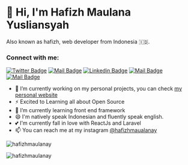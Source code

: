 <!-- ![My card name](https://cardivo.vercel.app/api?name=Hafizh%20Maulana%20Y&description=%20Just%20an%20Ordinary%20Developer&image=https://avatars.githubusercontent.com/u/56567633?s=96&v=4?v=4&backgroundColor=%23393D46&pattern=topography&colorPattern=%2347597E&fontColor=%23ddd&iconColor=%23fff&opacity=0.3) -->

# 👋 Hi, I'm Hafizh Maulana Yusliansyah

Also known as hafizh, web developer from Indonesia 🇮🇩.

### Connect with me:

[![Twitter Badge](https://img.shields.io/badge/-@hafizhmaulanay-1ca0f1?style=flat&labelColor=1ca0f1&logo=twitter&logoColor=white&link=https://twitter.com/Ipenywis)](https://twitter.com/hafizhmaulanay) [![Mail Badge](https://img.shields.io/badge/-WebProgramming17-e74c3c?style=flat&labelColor=e74c3c&logo=youtube&logoColor=white)](https://www.youtube.com/channel/UCqSQyghhNR8pdsznEqX663w) [![Linkedin Badge](https://img.shields.io/badge/-Hafizh-0e76a8?style=flat&labelColor=0e76a8&logo=linkedin&logoColor=white)](https://www.linkedin.com/in/hafizh-maulana-yusliansyah-541088207) [![Mail Badge](https://img.shields.io/badge/-@hafizhmaulana_y-e84393?style=flat&labelColor=e84393&logo=instagram&logoColor=white)](https://instagram.com/hafizhmaulana_y) [![Mail Badge](https://img.shields.io/badge/-hafizhmy-c0392b?style=flat&labelColor=c0392b&logo=gmail&logoColor=white)](mailto:hafizhmy26@gmail.com)

- 🔭 I’m currently working on my personal projects, you can check <a href="https://hafizhmaulanay.netlify.app">my personal website</a>
- ⚡ Excited to Learning all about Open Source
- 🌱 I’m currently learning front end framework
- 😄 I'm natively speak Indonesian and fluently speak english.
- 💕 I'm currently fall in love with ReactJs and Laravel
- 📫 You can reach me at my instagram [@hafizhmaualanay](https://instagram.com/hafizhmaulanay)

<p><img src="https://github-readme-stats.vercel.app/api?username=hafizhmaulanay&show_icons=true&theme=nightowl&locale=en" alt="hafizhmaulanay" /></p>

<p><img align="left" src="https://github-readme-stats.vercel.app/api/top-langs?username=hafizhmaulanay&show_icons=true&locale=en&layout=compact&theme=nightowl" alt="hafizhmaulanay" /></p>
